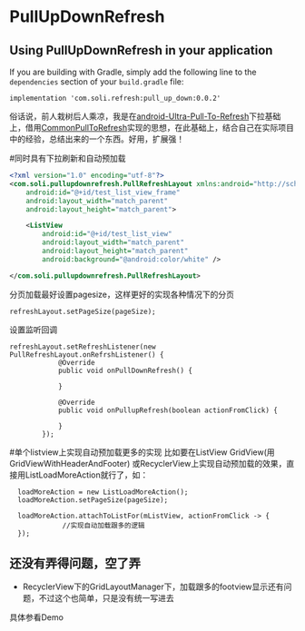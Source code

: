 # PullUpDownRefresh

## Using PullUpDownRefresh in your application

If you are building with Gradle, simply add the following line to the `dependencies` section of your `build.gradle` file:

```
implementation 'com.soli.refresh:pull_up_down:0.0.2'
```

俗话说，前人栽树后人乘凉，我是在[android-Ultra-Pull-To-Refresh](https://github.com/liaohuqiu/android-Ultra-Pull-To-Refresh)下拉基础上，借用[CommonPullToRefresh](https://github.com/Chanven/CommonPullToRefresh)实现的思想，在此基础上，结合自己在实际项目中的经验，总结出来的一个东西。好用，扩展强！

#同时具有下拉刷新和自动预加载
```xml
<?xml version="1.0" encoding="utf-8"?>
<com.soli.pullupdownrefresh.PullRefreshLayout xmlns:android="http://schemas.android.com/apk/res/android"
    android:id="@+id/test_list_view_frame"
    android:layout_width="match_parent"
    android:layout_height="match_parent">

    <ListView
        android:id="@+id/test_list_view"
        android:layout_width="match_parent"
        android:layout_height="match_parent"
        android:background="@android:color/white" />

</com.soli.pullupdownrefresh.PullRefreshLayout>
```
分页加载最好设置pagesize，这样更好的实现各种情况下的分页
```
refreshLayout.setPageSize(pageSize);
```
设置监听回调
```
refreshLayout.setRefreshListener(new PullRefreshLayout.onRefrshListener() {
            @Override
            public void onPullDownRefresh() {
                
            }

            @Override
            public void onPullupRefresh(boolean actionFromClick) {

            }
        });
```

#单个listview上实现自动预加载更多的实现
比如要在ListView GridView(用GridViewWithHeaderAndFooter) 或RecyclerView上实现自动预加载的效果，直接用ListLoadMoreAction就行了，如：
```
  loadMoreAction = new ListLoadMoreAction();
  loadMoreAction.setPageSize(pageSize);
  
  loadMoreAction.attachToListFor(mListView, actionFromClick -> {
             //实现自动加载跟多的逻辑
  });
```

## 还没有弄得问题，空了弄

*  RecyclerView下的GridLayoutManager下，加载跟多的footview显示还有问题，不过这个也简单，只是没有统一写进去



 具体参看Demo
 

